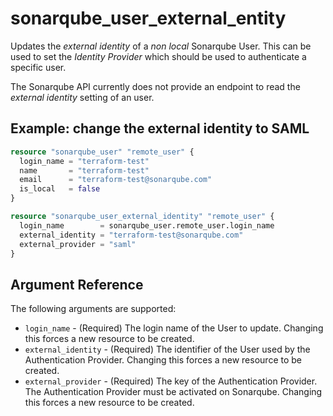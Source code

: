 # sonarqube_user_external_entity

Updates the *external identity* of a *non local* Sonarqube User. This can be used to set the *Identity Provider* which should be used to
authenticate a specific user.

The Sonarqube API currently does not provide an endpoint to read the *external identity* setting of an user. 

## Example: change the external identity to SAML

```terraform
resource "sonarqube_user" "remote_user" {
  login_name = "terraform-test"
  name       = "terraform-test"
  email      = "terraform-test@sonarqube.com"
  is_local   = false
}

resource "sonarqube_user_external_identity" "remote_user" {
  login_name        = sonarqube_user.remote_user.login_name
  external_identity = "terraform-test@sonarqube.com"
  external_provider = "saml"
}
```

## Argument Reference

The following arguments are supported:

- `login_name` - (Required) The login name of the User to update. Changing this forces a new resource to be created.
- `external_identity` - (Required) The identifier of the User used by the Authentication Provider. Changing this forces a new resource to be 
  created.
- `external_provider` - (Required) The key of the Authentication Provider. The Authentication Provider must be activated on Sonarqube. Changing 
  this forces a new resource to be created.
